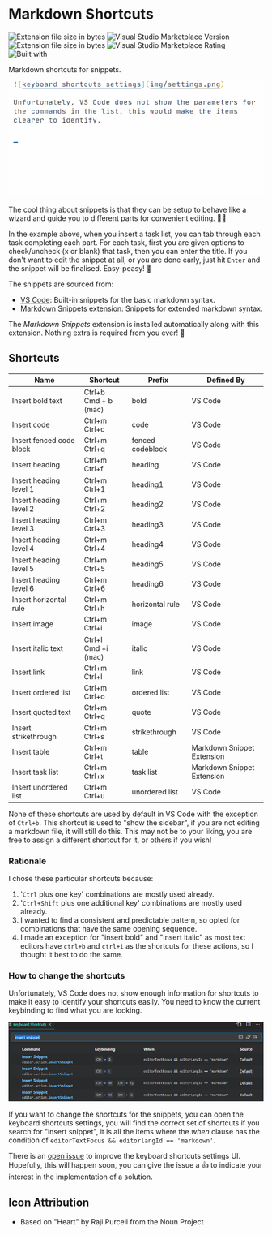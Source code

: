 # Markdown Shortcuts

![Extension file size in bytes](https://img.shields.io/static/v1?logo=visual-studio-code&label=made%20for&message=VS%20Code&color=0000ff)
![Visual Studio Marketplace Version](https://img.shields.io/visual-studio-marketplace/v/robole.markdown-shortcuts?logo=visual-studio-code&color=ffa500)
![Extension file size in bytes](https://img.shields.io/static/v1?logo=visual-studio-code&label=size&message=14KB&color=008000)
![Visual Studio Marketplace Rating](https://img.shields.io/visual-studio-marketplace/r/robole.markdown-shortcuts?logo=visual-studio-code&color=yellow)
![Built with](https://img.shields.io/static/v1?label=built%20with&message=good%20vibrations&color=violet)

Markdown shortcuts for snippets.

![example](/img/example.gif)

The cool thing about snippets is that they can be setup to behave like a wizard and guide you to different parts for convenient editing. 🧙‍♂️

In the example above, when you insert a task list, you can tab through each task completing each part. For each task, first you are given options to check/uncheck (x or blank) that task, then you can enter the title. If you don't want to edit the snippet at all, or you are done early, just hit `Enter` and the snippet will be finalised. Easy-peasy! 🙌

The snippets are sourced from:
- [VS Code](https://github.com/microsoft/vscode/blob/f74e473238aca7b79c08be761d99a0232838ca4c/extensions/markdown-basics/snippets/markdown.code-snippets):  Built-in snippets for the basic markdown syntax.
- [Markdown Snippets extension](https://marketplace.visualstudio.com/items?itemName=robole.markdown-snippets): Snippets for extended markdown syntax.

The *Markdown Snippets* extension is installed automatically along with this extension. Nothing extra is required from you ever! 🙂

## Shortcuts

| Name                     | Shortcut                       | Prefix           | Defined By                  |
|--------------------------|--------------------------------|------------------|-----------------------------|
| Insert bold text         | Ctrl+b <br>      Cmd + b (mac) | bold             | VS Code          |
| Insert code              | Ctrl+m Ctrl+c                  | code             | VS Code          |
| Insert fenced code block | Ctrl+m Ctrl+q                  | fenced codeblock | VS Code          |
| Insert heading           | Ctrl+m Ctrl+f                  | heading          | VS Code          |
| Insert heading level 1   | Ctrl+m Ctrl+1                  | heading1         | VS Code |
| Insert heading level 2   | Ctrl+m Ctrl+2                  | heading2         | VS Code |
| Insert heading level 3   | Ctrl+m Ctrl+3                  | heading3         | VS Code |
| Insert heading level 4   | Ctrl+m Ctrl+4                  | heading4         | VS Code |
| Insert heading level 5   | Ctrl+m Ctrl+5                  | heading5         | VS Code |
| Insert heading level 6   | Ctrl+m Ctrl+6                  | heading6         | VS Code |
| Insert horizontal rule   | Ctrl+m Ctrl+h                  | horizontal rule  | VS Code          |
| Insert image             | Ctrl+m Ctrl+i                  | image            | VS Code          |
| Insert italic text       | Ctrl+I <br>      Cmd +i (mac)  | italic           | VS Code          |
| Insert link              | Ctrl+m Ctrl+l                  | link             | VS Code          |
| Insert ordered list      | Ctrl+m Ctrl+o                  | ordered list     | VS Code          |
| Insert quoted text       | Ctrl+m Ctrl+q                  | quote            | VS Code          |
| Insert strikethrough     | Ctrl+m Ctrl+s                  | strikethrough    | VS Code |
| Insert table             | Ctrl+m Ctrl+t                  | table            | Markdown Snippet Extension |
| Insert task list         | Ctrl+m Ctrl+x                  | task list        | Markdown Snippet Extension |
| Insert unordered list    | Ctrl+m Ctrl+u                  | unordered list   | VS Code          |

None of these shortcuts are used by default in VS Code with the exception of `Ctrl+b`. This shortcut is used to "show the sidebar", if you are not editing a markdown file, it will still do this. This may not be to your liking, you are free to assign a different shortcut for it, or others if you wish!

### Rationale

I chose these particular shortcuts because:
1. '`Ctrl` plus one key' combinations are mostly used already.
1. '`Ctrl+Shift` plus one additional key' combinations are mostly used already.
1. I wanted to find a consistent and predictable pattern, so opted for combinations that have the same opening sequence.
1. I made an exception for "insert bold" and "insert italic" as most text editors have `ctrl+b` and `ctrl+i` as the shortcuts for these actions, so I thought it best to do the same.

### How to change the shortcuts

Unfortunately, VS Code does not show enough information for shortcuts to make it easy to identify your shortcuts easily. You need to know the current keybinding to find what you are looking.

![keyboard shortcuts settings](img/settings.png)

If you want to change the shortcuts for the snippets, you can open the keyboard shortcuts settings, you will find the correct set of shortcuts if you search for "insert snippet", it is all the items where the *when* clause has the condition of `editorTextFocus && editorlangId == 'markdown'`.

There is an [open issue](https://github.com/microsoft/vscode/issues/84072) to improve the keyboard shortcuts settings UI. Hopefully, this will happen soon, you can give the issue a 👍 to indicate your interest in the implementation of a solution.

## Icon Attribution

- Based on "Heart" by Raji Purcell from the Noun Project
